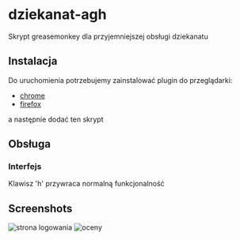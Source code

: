 # dziekanat-agh

Skrypt greasemonkey dla przyjemniejszej obsługi dziekanatu

## Instalacja

Do uruchomienia potrzebujemy zainstalować plugin do przeglądarki:
* [chrome](https://chrome.google.com/webstore/detail/tampermonkey/dhdgffkkebhmkfjojejmpbldmpobfkfo)
* [firefox](https://addons.mozilla.org/pl/firefox/addon/greasemonkey)

a następnie dodać ten skrypt

## Obsługa

### Interfejs
Klawisz 'h' przywraca normalną funkcjonalność

## Screenshots
![strona logowania](http://i.imgur.com/sImLWG7.png "strona logowania")
![oceny](http://i.imgur.com/2yk5wmp.png "oceny")
